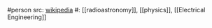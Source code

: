 #person 
src: [wikipedia](https://en.wikipedia.org/wiki/Edward_Mills_Purcell) 
#: [[radioastronomy]], [[physics]], [[Electrical Engineering]] 
